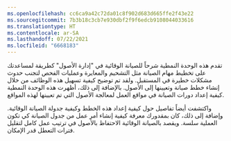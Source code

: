 ```yaml
---
ms.openlocfilehash: cc6ca9a42c72da01c8f902d683d665ffe2f43e22
ms.sourcegitcommit: 7b3b18c3cb7e930dbf2f9f6edcb9108044033616
ms.translationtype: HT
ms.contentlocale: ar-SA
ms.lasthandoff: 07/22/2021
ms.locfileid: "6668183"
---
```

تقدم هذه الوحدة النمطية شرحاً للصيانة الوقائية في "إدارة الأصول" كطريقة لمساعدتك على تخطيط مهام الصيانة مثل التشحيم والمعايرة وعمليات الفحص لتجنب حدوث مشكلات خطيرة في المستقبل. ولقد تم توضيح كيفية تسهيل هذه الوظائف من خلال إنشاء خطط صيانة وتعيينها إلى الأصول. بالإضافة إلى ذلك، أظهرت هذه الوحدة النمطية كيفية إعداد دورات الصيانة في مواقع العمل لمعالجة الأصول التي تم تعيينها لهذه المواقع. 

واكتشفت أيضاً تفاصيل حول كيفية إعداد هذه الخطط وكيفية جدولة الصيانة الوقائية. وإضافة إلى ذلك، كان بمقدورك معرفة كيفية إنشاء أمر عمل من جدول الصيانة كي تكون العملية سلسة. ويقصد بالصيانة الوقائية الاحتفاظ بالأصول في ترتيب عمل كامل لتقليل فترات التعطل قدر الإمكان. 
